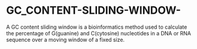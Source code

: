 # GC_CONTENT-SLIDING-WINDOW-
A GC content sliding window is a bioinformatics method used to calculate the percentage of G(guanine) and C(cytosine) nucleotides in a DNA or RNA sequence over a moving window of a fixed size.    

